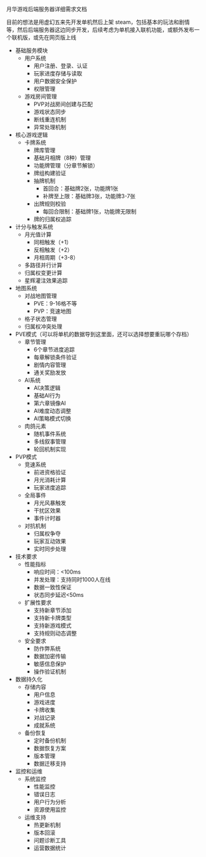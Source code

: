 月华游戏后端服务器详细需求文档

目前的想法是用虚幻五来先开发单机然后上架 steam，包括基本的玩法和剧情等，然后后端服务器这边同步开发，后续考虑为单机接入联机功能，或额外发布一个联机版，或先在网页版上线

* 基础服务模块
    * 用户系统
        * 用户注册、登录、认证
        * 玩家进度存储与读取
        * 用户数据安全保护
        * 权限管理
    * 游戏房间管理
        * PVP对战房间创建与匹配
        * 游戏状态同步
        * 断线重连机制
        * 异常处理机制
* 核心游戏逻辑
    * 卡牌系统
        * 牌库管理
        * 基础月相牌（8种）管理
        * 功能牌管理（分章节解锁）
        * 牌组构建验证
        * 抽牌机制
            * 首回合：基础牌2张，功能牌1张
            * 补牌至上限：基础牌3张，功能牌3-7张
        * 出牌规则校验
            * 每回合限制：基础牌1张，功能牌无限制
        * 牌的归属权追踪
* 计分与触发系统
    * 月光值计算
        * 同相触发（+1）
        * 反相触发（+2）
        * 月相周期（+3-8）
    * 多路径并行计算
    * 归属权变更计算
    * 星辉灌注效果追踪
* 地图系统
    * 对战地图管理
        * PVE：9-16格不等
        * PVP：竞速地图
    * 格子状态管理
    * 归属权冲突处理
* PVE模式（可以将单机的数据导到这里面，还可以选择想要重玩哪个存档）
    * 章节管理
        * 6个章节进度追踪
        * 每章解锁条件验证
        * 剧情内容管理
        * 通关奖励发放
    * AI系统
        * AI决策逻辑
        * 基础AI行为
        * 第六章镜像AI
        * AI难度动态调整
        * AI策略模式切换
    * 肉鸽元素
        * 随机事件系统
        * 多线叙事管理
        * 轮回机制实现
* PVP模式
    * 竞速系统
        * 前进资格验证
        * 月光消耗计算
        * 玩家进度追踪
    * 全局事件
        * 月光风暴触发
        * 干扰区效果
        * 事件计时器
    * 对抗机制
        * 归属权争夺
        * 玩家互动效果
        * 实时同步处理
* 技术要求
    * 性能指标
        * 响应时间：<100ms
        * 并发处理：支持同时1000人在线
        * 数据一致性保证
        * 状态同步延迟<50ms
    * 扩展性要求
        * 支持新章节添加
        * 支持新卡牌类型
        * 支持新游戏模式
        * 支持规则动态调整
    * 安全要求
        * 防作弊系统
        * 数据加密传输
        * 敏感信息保护
        * 操作验证机制
* 数据持久化
    * 存储内容
        * 用户信息
        * 游戏进度
        * 卡牌收集
        * 对战记录
        * 成就系统
    * 备份恢复
        * 定时备份机制
        * 数据恢复方案
        * 版本管理
        * 数据迁移支持
* 监控和运维
    * 系统监控
        * 性能监控
        * 错误日志
        * 用户行为分析
        * 资源使用监控
    * 运维支持
        * 热更新机制
        * 版本回滚
        * 问题诊断工具
        * 运营数据统计